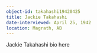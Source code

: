 ```yaml
---
object-id: takahashi19420425
title: Jackie Takahashi
date-interviewed: April 25, 1942
location: Magrath, AB
---
```


Jackie Takahashi bio here
